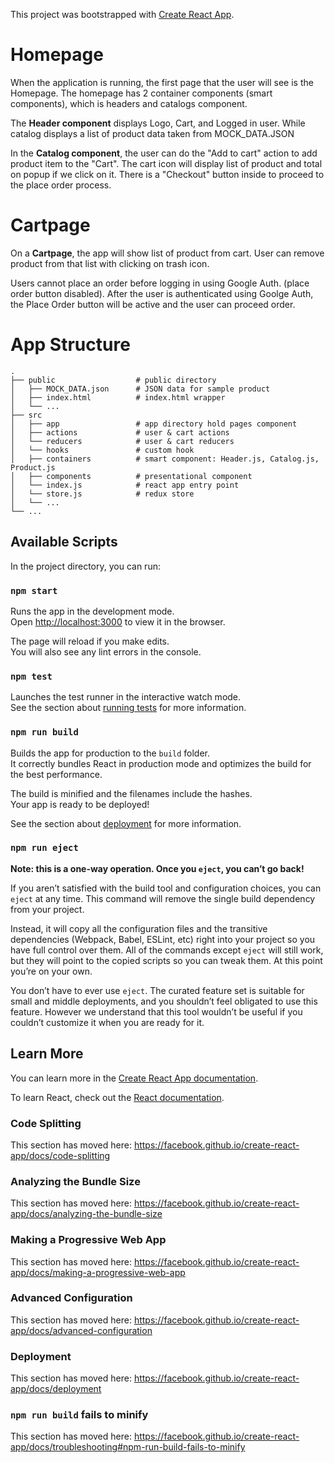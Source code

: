 This project was bootstrapped with [Create React App](https://github.com/facebook/create-react-app).

# Homepage
When the application is running, the first page that the user will see is the Homepage. The homepage has 2 container components (smart components), which is headers and catalogs component.

 The **Header component** displays Logo, Cart, and Logged in user. While catalog displays a list of product data taken from MOCK_DATA.JSON

In the **Catalog component**, the user can do the "Add to cart" action to add product item to the "Cart". The cart icon will display list of product and total on popup if we click on it. There is a "Checkout" button inside to proceed to the place order process.

# Cartpage
On a **Cartpage**, the app will show list of product from cart. User can remove product from that list with clicking on trash icon.

Users cannot place an order before logging in using Google Auth. (place order button disabled). After the user is authenticated using Goolge Auth, the Place Order button will be active and the user can proceed order.




# App Structure
    .
    ├── public                  # public directory
    │   ├── MOCK_DATA.json      # JSON data for sample product
    │   ├── index.html          # index.html wrapper
    │   └── ...
    ├── src
    │   ├── app                 # app directory hold pages component
    │   ├── actions             # user & cart actions
    │   └── reducers            # user & cart reducers
    │   └── hooks               # custom hook
    │   ├── containers          # smart component: Header.js, Catalog.js, Product.js
    │   ├── components          # presentational component
    │   └── index.js            # react app entry point
    │   └── store.js            # redux store
    │   └── ...
    └── ...

## Available Scripts

In the project directory, you can run:

### `npm start`

Runs the app in the development mode.<br>
Open [http://localhost:3000](http://localhost:3000) to view it in the browser.

The page will reload if you make edits.<br>
You will also see any lint errors in the console.

### `npm test`

Launches the test runner in the interactive watch mode.<br>
See the section about [running tests](https://facebook.github.io/create-react-app/docs/running-tests) for more information.

### `npm run build`

Builds the app for production to the `build` folder.<br>
It correctly bundles React in production mode and optimizes the build for the best performance.

The build is minified and the filenames include the hashes.<br>
Your app is ready to be deployed!

See the section about [deployment](https://facebook.github.io/create-react-app/docs/deployment) for more information.

### `npm run eject`

**Note: this is a one-way operation. Once you `eject`, you can’t go back!**

If you aren’t satisfied with the build tool and configuration choices, you can `eject` at any time. This command will remove the single build dependency from your project.

Instead, it will copy all the configuration files and the transitive dependencies (Webpack, Babel, ESLint, etc) right into your project so you have full control over them. All of the commands except `eject` will still work, but they will point to the copied scripts so you can tweak them. At this point you’re on your own.

You don’t have to ever use `eject`. The curated feature set is suitable for small and middle deployments, and you shouldn’t feel obligated to use this feature. However we understand that this tool wouldn’t be useful if you couldn’t customize it when you are ready for it.

## Learn More

You can learn more in the [Create React App documentation](https://facebook.github.io/create-react-app/docs/getting-started).

To learn React, check out the [React documentation](https://reactjs.org/).

### Code Splitting

This section has moved here: https://facebook.github.io/create-react-app/docs/code-splitting

### Analyzing the Bundle Size

This section has moved here: https://facebook.github.io/create-react-app/docs/analyzing-the-bundle-size

### Making a Progressive Web App

This section has moved here: https://facebook.github.io/create-react-app/docs/making-a-progressive-web-app

### Advanced Configuration

This section has moved here: https://facebook.github.io/create-react-app/docs/advanced-configuration

### Deployment

This section has moved here: https://facebook.github.io/create-react-app/docs/deployment

### `npm run build` fails to minify

This section has moved here: https://facebook.github.io/create-react-app/docs/troubleshooting#npm-run-build-fails-to-minify
